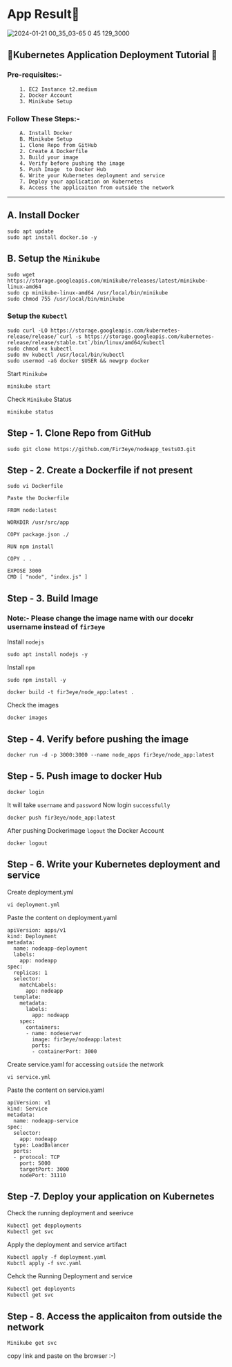 # App Result🎯
![2024-01-21 00_35_03-65 0 45 129_3000](https://github.com/Fir3eye/1-Node.js/assets/93431222/efd3ef0f-1c8f-409e-a48e-f1dd7eaa1658)

## 📢Kubernetes Application Deployment Tutorial 🚀

### Pre-requisites:-
		1. EC2 Instance t2.medium
		2. Docker Account
  		3. Minikube Setup
    		
### Follow These Steps:-

		A. Install Docker
  		B. Minikube Setup
		1. Clone Repo from GitHub
		2. Create A Dockerfile
		3. Build your image
		4. Verify before pushing the image
		5. Push Image  to Docker Hub
		6. Write your Kubernetes deployment and service 
		7. Deploy your application on Kubernetes
  		8. Access the applicaiton from outside the network
		
---

## A. Install Docker

```
sudo apt update
sudo apt install docker.io -y
```
## B. Setup the `Minikube`
```
sudo wget https://storage.googleapis.com/minikube/releases/latest/minikube-linux-amd64
sudo cp minikube-linux-amd64 /usr/local/bin/minikube
sudo chmod 755 /usr/local/bin/minikube

```
### Setup the `Kubectl`
```
sudo curl -LO https://storage.googleapis.com/kubernetes-release/release/`curl -s https://storage.googleapis.com/kubernetes-release/release/stable.txt`/bin/linux/amd64/kubectl
sudo chmod +x kubectl
sudo mv kubectl /usr/local/bin/kubectl
sudo usermod -aG docker $USER && newgrp docker
```
Start `Minikube`
```
minikube start
```
Check `Minikube` Status
```
minikube status
```
## Step - 1. Clone Repo from GitHub
```
sudo git clone https://github.com/Fir3eye/nodeapp_tests03.git
```

## Step - 2. Create a Dockerfile if not present
```
sudo vi Dockerfile
```
`Paste the Dockerfile`
```
FROM node:latest

WORKDIR /usr/src/app

COPY package.json ./

RUN npm install

COPY . .

EXPOSE 3000
CMD [ "node", "index.js" ]
```

## Step - 3. Build Image
### Note:- Please change the image name with our docekr username instead of `fir3eye`

Install `nodejs`
```
sudo apt install nodejs -y
```
Install `npm`
```
sudo npm install -y
```
```
docker build -t fir3eye/node_app:latest .
```
Check the images
```
docker images
```			
## Step - 4. Verify before pushing the image 
```
docker run -d -p 3000:3000 --name node_apps fir3eye/node_app:latest
```

## Step - 5. Push image to docker Hub
```
docker login
```
It will take `username` and `password` Now login `successfully`
```
docker push fir3eye/node_app:latest
```		
After pushing Dockerimage `logout` the Docker Account 
```
docker logout
```
## Step - 6. Write your Kubernetes deployment and service
Create deployment.yml
```
vi deployment.yml
```
Paste the content on deployment.yaml
```
apiVersion: apps/v1
kind: Deployment
metadata:
  name: nodeapp-deployment
  labels:
    app: nodeapp
spec:
  replicas: 1
  selector:
    matchLabels:
      app: nodeapp
  template:
    metadata:
      labels:
        app: nodeapp 
    spec:
      containers:
      - name: nodeserver
        image: fir3eye/nodeapp:latest
        ports:
        - containerPort: 3000
```
Create service.yaml for accessing `outside` the network
```
vi service.yml
```
Paste the content on service.yaml
```
apiVersion: v1
kind: Service
metadata:
  name: nodeapp-service
spec:
  selector:
    app: nodeapp 
  type: LoadBalancer
  ports:
  - protocol: TCP
    port: 5000
    targetPort: 3000
    nodePort: 31110
```
## Step -7. Deploy your application on Kubernetes
Check the running deployment and seerivce
```
Kubectl get depployments
Kubectl get svc 
```
Apply the deployment and service artifact

```
Kubectl apply -f deployment.yaml
Kubctl apply -f svc.yaml
```
Cehck the Running Deployment and service
```
Kubectl get deployents
Kubectl get svc			
```
## Step - 8. Access the applicaiton from outside the network
```
Minikube get svc
```
copy link and paste on the browser :-)

